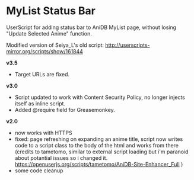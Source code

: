 # MyList Status Bar
UserScript for adding status bar to AniDB MyList page, 
without losing "Update Selected Anime" function.

Modified version of Seiya_L's old script:
http://userscripts-mirror.org/scripts/show/161844

**v3.5**
- Target URLs are fixed.

**v3.0**
- Script updated to work with Content Security Policy, no longer injects itself as inline script.
- Added @require field for Greasemonkey.

**v2.0**
- now works with HTTPS
- fixed: page refreshing on expanding an anime title, script now writes code to a script class to the body of the html and works from there
(credits to tametomo, similar to external script loading but i'm paranoid about potantial issues so i changed it.
https://openuserjs.org/scripts/tametomo/AniDB-Site-Enhancer_Full )
- some code cleanup 
